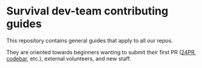 # Survival dev-team contributing guides

This repository contains general guides that apply to all our repos.

They are oriented towards beginners wanting to submit their first PR ([24PR](https://24pullrequests.com), [codebar](https://www.codebar.io/), etc.), external volunteers, and new staff.
